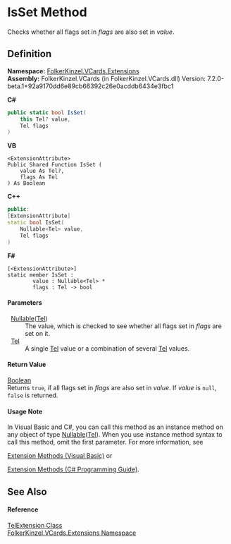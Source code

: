 # IsSet Method


Checks whether all flags set in *flags* are also set in *value*.



## Definition
**Namespace:** <a href="ea6bb853-85f2-e58b-0429-68b3fa762c9a.md">FolkerKinzel.VCards.Extensions</a>  
**Assembly:** FolkerKinzel.VCards (in FolkerKinzel.VCards.dll) Version: 7.2.0-beta.1+92a9170dd6e89cb66392c26e0acddb6434e3fbc1

**C#**
``` C#
public static bool IsSet(
	this Tel? value,
	Tel flags
)
```
**VB**
``` VB
<ExtensionAttribute>
Public Shared Function IsSet ( 
	value As Tel?,
	flags As Tel
) As Boolean
```
**C++**
``` C++
public:
[ExtensionAttribute]
static bool IsSet(
	Nullable<Tel> value, 
	Tel flags
)
```
**F#**
``` F#
[<ExtensionAttribute>]
static member IsSet : 
        value : Nullable<Tel> * 
        flags : Tel -> bool 
```



#### Parameters
<dl><dt>  <a href="https://learn.microsoft.com/dotnet/api/system.nullable-1" target="_blank" rel="noopener noreferrer">Nullable</a>(<a href="812fce9d-734d-1493-834c-58f45408588f.md">Tel</a>)</dt><dd>The value, which is checked to see whether all flags set in <em>flags</em> are set on it.</dd><dt>  <a href="812fce9d-734d-1493-834c-58f45408588f.md">Tel</a></dt><dd>A single <a href="812fce9d-734d-1493-834c-58f45408588f.md">Tel</a> value or a combination of several <a href="812fce9d-734d-1493-834c-58f45408588f.md">Tel</a> values.</dd></dl>

#### Return Value
<a href="https://learn.microsoft.com/dotnet/api/system.boolean" target="_blank" rel="noopener noreferrer">Boolean</a>  
Returns `true`, if all flags set in *flags* are also set in *value*. If *value* is `null`, `false` is returned.

#### Usage Note
In Visual Basic and C#, you can call this method as an instance method on any object of type <a href="https://learn.microsoft.com/dotnet/api/system.nullable-1" target="_blank" rel="noopener noreferrer">Nullable</a>(<a href="812fce9d-734d-1493-834c-58f45408588f.md">Tel</a>). When you use instance method syntax to call this method, omit the first parameter. For more information, see <a href="https://docs.microsoft.com/dotnet/visual-basic/programming-guide/language-features/procedures/extension-methods" target="_blank" rel="noopener noreferrer">

Extension Methods (Visual Basic)</a> or <a href="https://docs.microsoft.com/dotnet/csharp/programming-guide/classes-and-structs/extension-methods" target="_blank" rel="noopener noreferrer">

Extension Methods (C# Programming Guide)</a>.

## See Also


#### Reference
<a href="d8878787-0d18-0761-b4d0-be70d4a9e267.md">TelExtension Class</a>  
<a href="ea6bb853-85f2-e58b-0429-68b3fa762c9a.md">FolkerKinzel.VCards.Extensions Namespace</a>  
